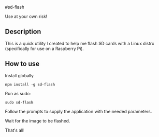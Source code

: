 #sd-flash

Use at your own risk!

## Description

This is a quick utility I created to help me flash SD cards with a Linux distro (specifically for use on a
Raspberry Pi).

## How to use

Install globally

```
npm install -g sd-flash
```

Run as sudo:

```
sudo sd-flash
```

Follow the prompts to supply the application with the needed parameters.

Wait for the image to be flashed.

That's all!
